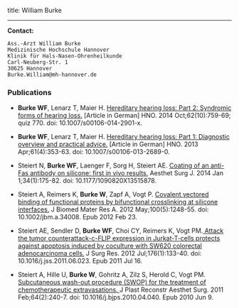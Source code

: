 title: William Burke


***


**Contact:**

	Ass.-Arzt William Burke
	Medizinische Hochschule Hannover
	Klinik für Hals-Nasen-Ohrenheilkunde
	Carl-Neuberg-Str. 1
	30625 Hannover
	Burke.William@mh-hannover.de


### Publications

* **Burke WF**, Lenarz T, Maier H. [Hereditary hearing loss: Part 2: Syndromic forms of hearing loss.](http://link.springer.com/article/10.1007/s00106-014-2901-x/fulltext.html) [Article in German] HNO. 2014 Oct;62(10):759-69; quiz 770. doi: 10.1007/s00106-014-2901-x.

* **Burke WF**, Lenarz T, Maier H. [Hereditary hearing loss: Part 1: Diagnostic overview and practical advice.](http://link.springer.com/article/10.1007/s00106-013-2689-0/fulltext.html) [Article in German] HNO. 2013 Apr;61(4):353-63. doi: 10.1007/s00106-013-2689-0.

* Steiert N, **Burke WF**, Laenger F, Sorg H, Steiert AE. [Coating of an anti-Fas antibody on silicone: first in vivo results.](http://asj.oxfordjournals.org/content/34/1/175.long) Aesthet Surg J. 2014 Jan 1;34(1):175-82. doi: 10.1177/1090820X13515878.

* Steiert A, Reimers K, **Burke W**, Zapf A, Vogt P. [Covalent vectored binding of functional proteins by bifunctional crosslinking at silicone interfaces.](http://onlinelibrary.wiley.com/doi/10.1002/jbm.a.34008/abstract;jsessionid=A80A2889CDA76F061C7FABAC50466A98.f03t01) J Biomed Mater Res A. 2012 May;100(5):1248-55. doi: 10.1002/jbm.a.34008. Epub 2012 Feb 23.

* Steiert AE, Sendler D, **Burke WF**, Choi CY, Reimers K, Vogt PM.[ Attack the tumor counterattack-c-FLIP expression in Jurkat-T-cells protects against apoptosis induced by coculture with SW620 colorectal adenocarcinoma cells.](http://www.sciencedirect.com/science/article/pii/S0022480411005476) J Surg Res. 2012 Jul;176(1):133-40. doi: 10.1016/j.jss.2011.06.023. Epub 2011 Jul 16.

* Steiert A, Hille U, **Burke W**, Gohritz A, Zilz S, Herold C, Vogt PM. [Subcutaneous wash-out procedure (SWOP) for the treatment of chemotherapeutic extravasations. ](http://www.sciencedirect.com/science/article/pii/S1748681510002664)J Plast Reconstr Aesthet Surg. 2011 Feb;64(2):240-7. doi: 10.1016/j.bjps.2010.04.040. Epub 2010 Jun 9.